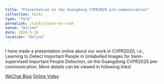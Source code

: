 ```yaml
---
title: "Presentation on the Guangdong CVPR2020 pre-communication"
collection: talks
type: "Talk"
permalink: /talks/learn-to-rank
venue: "Online"
date: 2020-5-16
location: "Online"
---
```


I have made a presentation online about our work in CVPR2020, i.e., Learning to Detect Important People in Unlabelled Images for Semi-supervised Important People Detection, on the Guangdong CVPR2020 pre-communication. More details can be viewed in following links! 

[WeChat Blog](https://mp.weixin.qq.com/s/rK4mnRExjchMCf7cC_qGVg)
[Online Video](TODO)
